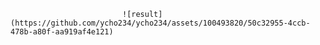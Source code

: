 
                             ![result](https://github.com/ycho234/ycho234/assets/100493820/50c32955-4ccb-478b-a80f-aa919af4e121)

